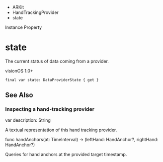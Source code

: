 

- ARKit
- HandTrackingProvider
-  state 

Instance Property

# state

The current status of data coming from a provider.

visionOS 1.0+

``` source
final var state: DataProviderState { get }
```

## See Also

### Inspecting a hand-tracking provider

var description: String

A textual representation of this hand tracking provider.

func handAnchors(at: TimeInterval) -> (leftHand: HandAnchor?, rightHand: HandAnchor?)

Queries for hand anchors at the provided target timestamp.

